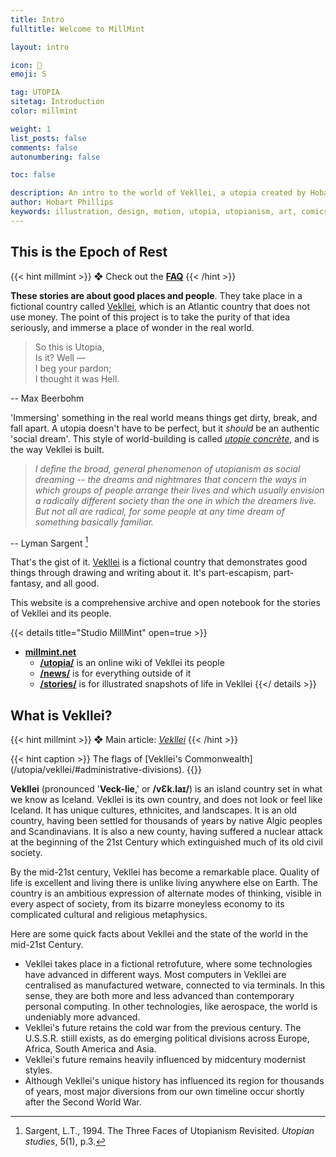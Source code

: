 ```yaml
---
title: Intro
fulltitle: Welcome to MillMint

layout: intro

icon: 📔
emoji: S

tag: UTOPIA
sitetag: Introduction
color: millmint

weight: 1
list_posts: false
comments: false
autonumbering: false

toc: false

description: An intro to the world of Vekllei, a utopia created by Hobart Phillips.
author: Hobart Phillips
keywords: illustration, design, motion, utopia, utopianism, art, comics, comic, hobart, phillips, vekllei, millmint
---
```

## This is the Epoch of Rest
{{< hint millmint >}}
❖ Check out the [**FAQ**](/intro/faq)
{{< /hint >}}

**These stories are about good places and people**. They take place in a fictional country called [Vekllei](/utopia/vekllei/), which is an Atlantic country that does not use money. The point of this project is to take the purity of that idea seriously, and immerse a place of wonder in the real world.

> So this is Utopia,<br>
> Is it? Well — <br>
> I beg your pardon;<br>
> I thought it was Hell.

-- Max Beerbohm

'Immersing' something in the real world means things get dirty, break, and fall apart. A utopia doesn't have to be perfect, but it *should* be an authentic 'social dream'. This style of world-building is called [*utopie concrète*](/news/essays/utopie/), and is the way Vekllei is built.

> *I define the broad, general phenomenon of utopianism as social dreaming -- the dreams and nightmares that concern the ways in which groups of people arrange their lives and which usually envision a radically different society than the one in which the dreamers live. But not all are radical, for some people at any time dream of something basically familiar.*

-- Lyman Sargent [^1]

That's the gist of it. [Vekllei](/utopia/vekllei/) is a fictional country that demonstrates good things through drawing and writing about it. It's part-escapism, part-fantasy, and all good.

This website is a comprehensive archive and open notebook for the stories of Vekllei and its people.

{{< details title="Studio MillMint" open=true >}}
* [**millmint.net**](/)
  * [**/utopia/**](/utopia/) is an online wiki of Vekllei its people
  * [**/news/**](/news/) is for everything outside of it
  * [**/stories/**](/posts/) is for illustrated snapshots of life in Vekllei
{{</ details >}}

## What is Vekllei?

{{< hint millmint >}}
❖ Main article: [*Vekllei*](/utopia/vekllei)
{{< /hint >}}

<div class="row">
<div class="column">
<img src="https://images.millmint.net/images/mastheads/flags/aismious.png" alt="flag" style="width:100%; padding: 0; background-color: transparent;" >
</div>
<div class="column">
<img src="https://images.millmint.net/images/mastheads/flags/azores.png" alt="flag" style="width:100%; padding: 0; background-color: transparent;" >
</div>
<div class="column">
<img src="https://images.millmint.net/images/mastheads/flags/demon.png" alt="flag" style="width:100%; padding: 0; background-color: transparent;" >
</div>
<div class="column">
<img src="https://images.millmint.net/images/mastheads/flags/kala.png" alt="flag" style="width:100%; padding: 0; background-color: transparent;" >
</div>
<div class="column">
<img src="https://images.millmint.net/images/mastheads/flags/kalina.png" alt="flag" style="width:100%; padding: 0; background-color: transparent;" >
</div>
<div class="column">
<img src="https://images.millmint.net/images/mastheads/flags/mira.png" alt="flag" style="width:100%; padding: 0; background-color: transparent;" >
</div>
<div class="column">
<img src="https://images.millmint.net/images/mastheads/flags/vekllei-international.png" alt="flag" style="width:100%; padding: 0; background-color: transparent;" >
</div>
</div>
{{< hint caption >}}
The flags of [Vekllei's Commonwealth](/utopia/vekllei/#administrative-divisions).
{{</hint>}}

**Vekllei** (pronounced '**Veck-lie**,' or **/vƐk.laɪ/**) is an island country set in what we know as Iceland. Vekllei is its own country, and does not look or feel like Iceland. It has unique cultures, ethnicites, and landscapes. It is an old country, having been settled for thousands of years by native Algic peoples and Scandinavians. It is also a new county, having suffered a nuclear attack at the beginning of the 21st Century which extinguished much of its old civil society.

By the mid-21st century, Vekllei has become a remarkable place. Quality of life is excellent and living there is unlike living anywhere else on Earth. The country is an ambitious expression of alternate modes of thinking, visible in every aspect of society, from its bizarre moneyless economy to its complicated cultural and religious metaphysics.

Here are some quick facts about Vekllei and the state of the world in the mid-21st Century.

* Vekllei takes place in a fictional retrofuture, where some technologies have advanced in different ways. Most computers in Vekllei are centralised as manufactured wetware, connected to via terminals. In this sense, they are both more and less advanced than contemporary personal computing. In other technologies, like aerospace, the world is undeniably more advanced.
* Vekllei's future retains the cold war from the previous century. The U.S.S.R. stiill exists, as do emerging political divisions across Europe, Africa, South America and Asia.
* Vekllei's future remains heavily influenced by midcentury modernist styles.
* Although Vekllei's unique history has influenced its region for thousands of years, most major diversions from our own timeline occur shortly after the Second World War.

[^1]: Sargent, L.T., 1994. The Three Faces of Utopianism Revisited. *Utopian studies*, 5(1), p.3.

<style>
/* flags */
.row {
  display: flex;
  margin-left: auto;
  margin-right: auto;
}
.column {
  flex: 33.33%;
  padding: 5px;
}
@media (max-width: 1250px) {
  .row {
    display: none;
  }
}
a, body article a {
  color: var(--color-millmint);
}
</style>
